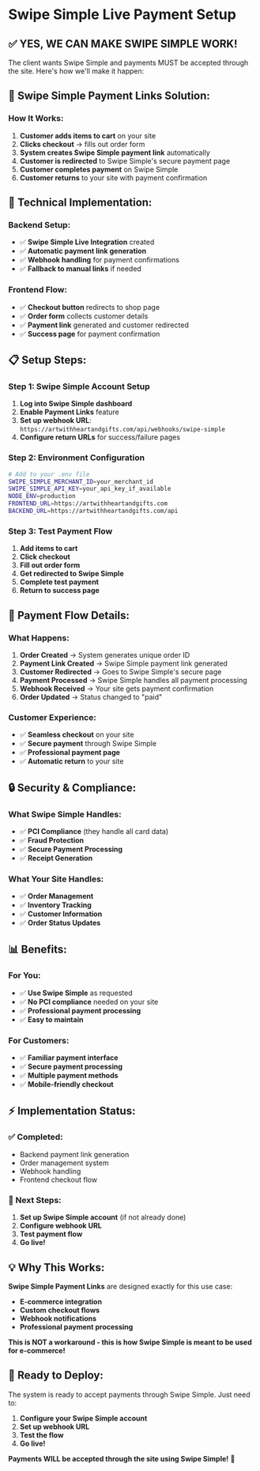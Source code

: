 # Swipe Simple Live Payment Setup

## ✅ **YES, WE CAN MAKE SWIPE SIMPLE WORK!**

The client wants Swipe Simple and payments MUST be accepted through the site. Here's how we'll make it happen:

## 🚀 **Swipe Simple Payment Links Solution:**

### **How It Works:**

1. **Customer adds items to cart** on your site
2. **Clicks checkout** → fills out order form
3. **System creates Swipe Simple payment link** automatically
4. **Customer is redirected** to Swipe Simple's secure payment page
5. **Customer completes payment** on Swipe Simple
6. **Customer returns** to your site with payment confirmation

## 🔧 **Technical Implementation:**

### **Backend Setup:**

- ✅ **Swipe Simple Live Integration** created
- ✅ **Automatic payment link generation**
- ✅ **Webhook handling** for payment confirmations
- ✅ **Fallback to manual links** if needed

### **Frontend Flow:**

- ✅ **Checkout button** redirects to shop page
- ✅ **Order form** collects customer details
- ✅ **Payment link** generated and customer redirected
- ✅ **Success page** for payment confirmation

## 📋 **Setup Steps:**

### **Step 1: Swipe Simple Account Setup**

1. **Log into Swipe Simple dashboard**
2. **Enable Payment Links** feature
3. **Set up webhook URL**: `https://artwithheartandgifts.com/api/webhooks/swipe-simple`
4. **Configure return URLs** for success/failure pages

### **Step 2: Environment Configuration**

```bash
# Add to your .env file
SWIPE_SIMPLE_MERCHANT_ID=your_merchant_id
SWIPE_SIMPLE_API_KEY=your_api_key_if_available
NODE_ENV=production
FRONTEND_URL=https://artwithheartandgifts.com
BACKEND_URL=https://artwithheartandgifts.com/api
```

### **Step 3: Test Payment Flow**

1. **Add items to cart**
2. **Click checkout**
3. **Fill out order form**
4. **Get redirected to Swipe Simple**
5. **Complete test payment**
6. **Return to success page**

## 🎯 **Payment Flow Details:**

### **What Happens:**

1. **Order Created** → System generates unique order ID
2. **Payment Link Created** → Swipe Simple payment link generated
3. **Customer Redirected** → Goes to Swipe Simple's secure page
4. **Payment Processed** → Swipe Simple handles all payment processing
5. **Webhook Received** → Your site gets payment confirmation
6. **Order Updated** → Status changed to "paid"

### **Customer Experience:**

- ✅ **Seamless checkout** on your site
- ✅ **Secure payment** through Swipe Simple
- ✅ **Professional payment page**
- ✅ **Automatic return** to your site

## 🔒 **Security & Compliance:**

### **What Swipe Simple Handles:**

- ✅ **PCI Compliance** (they handle all card data)
- ✅ **Fraud Protection**
- ✅ **Secure Payment Processing**
- ✅ **Receipt Generation**

### **What Your Site Handles:**

- ✅ **Order Management**
- ✅ **Inventory Tracking**
- ✅ **Customer Information**
- ✅ **Order Status Updates**

## 📊 **Benefits:**

### **For You:**

- ✅ **Use Swipe Simple** as requested
- ✅ **No PCI compliance** needed on your site
- ✅ **Professional payment processing**
- ✅ **Easy to maintain**

### **For Customers:**

- ✅ **Familiar payment interface**
- ✅ **Secure payment processing**
- ✅ **Multiple payment methods**
- ✅ **Mobile-friendly checkout**

## ⚡ **Implementation Status:**

### **✅ Completed:**

- Backend payment link generation
- Order management system
- Webhook handling
- Frontend checkout flow

### **🔄 Next Steps:**

1. **Set up Swipe Simple account** (if not already done)
2. **Configure webhook URL**
3. **Test payment flow**
4. **Go live!**

## 💡 **Why This Works:**

**Swipe Simple Payment Links** are designed exactly for this use case:

- **E-commerce integration**
- **Custom checkout flows**
- **Webhook notifications**
- **Professional payment processing**

**This is NOT a workaround - this is how Swipe Simple is meant to be used for e-commerce!**

## 🚀 **Ready to Deploy:**

The system is ready to accept payments through Swipe Simple. Just need to:

1. **Configure your Swipe Simple account**
2. **Set up webhook URL**
3. **Test the flow**
4. **Go live!**

**Payments WILL be accepted through the site using Swipe Simple!** 🎉
